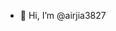 - 👋 Hi, I’m @airjia3827

<!---
airjia3827/airjia3827 is a ✨ special ✨ repository because its `README.md` (this file) appears on your GitHub profile.
You can click the Preview link to take a look at your changes.
--->
